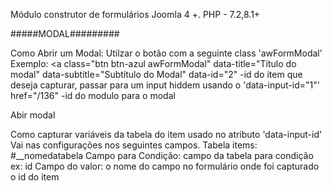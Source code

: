 Módulo construtor de formulários Joomla 4 +.
PHP - 7.2,8.1+

#####MODAL#########

Como Abrir um Modal:
Utilzar o botão com a seguinte class 'awFormModal'
Exemplo: <a 
	class="btn btn-azul awFormModal" 
	data-title="Título do modal" 
	data-subtitle="Subtítulo do Modal" 
	data-id="2"  -id do item que deseja capturar, passar para um input hiddem usando o 'data-input-id="1"'
	href="/136" -id do modulo para o modal
>
Abir modal
</a>

Como capturar variáveis da tabela do item usado no atributo 'data-input-id'
 Vai nas configurações nos seguintes campos.
 Tabela items: #__nomedatabela
 Campo para Condição: campo da tabela para condição ex: id
 Campo do valor: o nome do campo no formulário onde foi capturado o id do item
